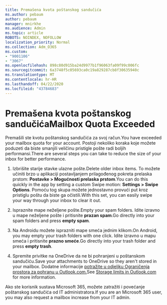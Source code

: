 ```yaml
---
title: Premašena kvota poštanskog sandučića
ms.author: pebaum
author: pebaum
manager: mnirkhe
ms.audience: Admin
ms.topic: article
ROBOTS: NOINDEX, NOFOLLOW
localization_priority: Normal
ms.collection: Adm_O365
ms.custom:
- "9001106"
- "3067"
ms.openlocfilehash: 898c80d915ba24d9977b1f96063fa09f99c006fc
ms.sourcegitcommit: 6a3748f5c05693ca0c19a829287cb8f30635940c
ms.translationtype: MT
ms.contentlocale: hr-HR
ms.lasthandoff: 04/22/2020
ms.locfileid: "43784683"
---
```

# <a name="mailbox-quota-exceeded"></a><span data-ttu-id="859ca-102">Premašena kvota poštanskog sandučića</span><span class="sxs-lookup"><span data-stu-id="859ca-102">Mailbox Quota Exceeded</span></span>

<span data-ttu-id="859ca-103">Premašili ste kvotu poštanskog sandučića za svoj račun.</span><span class="sxs-lookup"><span data-stu-id="859ca-103">You have exceeded your mailbox quota for your account.</span></span> <span data-ttu-id="859ca-104">Postoji nekoliko koraka koje možete poduzeti da biste smanjili veličinu pristigle pošte radi boljih performansi.</span><span class="sxs-lookup"><span data-stu-id="859ca-104">There are several steps you can take to reduce the size of your inbox for better performance.</span></span>

1. <span data-ttu-id="859ca-105">Izbrišite starije stavke ulazne pošte.</span><span class="sxs-lookup"><span data-stu-id="859ca-105">Delete older inbox items.</span></span> <span data-ttu-id="859ca-106">To možete učiniti brzo u aplikaciji postavljanjem prilagođenog pokreta prelaska prstom: **Postavke > Mogućnosti prelaska prstom**.</span><span class="sxs-lookup"><span data-stu-id="859ca-106">You can do this quickly in the app by setting a custom Swipe motion: **Settings > Swipe Options**.</span></span> <span data-ttu-id="859ca-107">Pomoću tog skupa možete jednostavno provući put kroz pristiglu poštu da biste ga očistili.</span><span class="sxs-lookup"><span data-stu-id="859ca-107">With this set, you can easily swipe your way through your inbox to clear it out.</span></span>

2. <span data-ttu-id="859ca-108">Ispraznite mape neželjene pošte.</span><span class="sxs-lookup"><span data-stu-id="859ca-108">Empty your spam folders.</span></span> <span data-ttu-id="859ca-109">Idite izravno u mape neželjene pošte i pritisnite **prazan spam**.</span><span class="sxs-lookup"><span data-stu-id="859ca-109">Go directly into your spam folders and press **empty spam**.</span></span>

3. <span data-ttu-id="859ca-110">Na Androidu možete isprazniti mape smeća jednim klikom.</span><span class="sxs-lookup"><span data-stu-id="859ca-110">On Android, you may empty your trash folders with one click.</span></span> <span data-ttu-id="859ca-111">Idite izravno u mapu smeća i pritisnite **prazno smeće**.</span><span class="sxs-lookup"><span data-stu-id="859ca-111">Go directly into your trash folder and press **empty trash**.</span></span> 

4. <span data-ttu-id="859ca-112">Spremite privitke na OneDrive da ne bi pohranjeni u poštanskom sandučiću.</span><span class="sxs-lookup"><span data-stu-id="859ca-112">Save your attachments to OneDrive so they aren't stored in your mailbox.</span></span> <span data-ttu-id="859ca-113">Dodatne informacije [potražite u odjeljku Ograničenja prostora za pohranu u Outlook.com.](https://support.office.com/article/storage-limits-in-outlook-com-7ac99134-69e5-4619-ac0b-2d313bba5e9e)</span><span class="sxs-lookup"><span data-stu-id="859ca-113">See [Storage limits in Outlook.com](https://support.office.com/article/storage-limits-in-outlook-com-7ac99134-69e5-4619-ac0b-2d313bba5e9e) for more information.</span></span> 

<span data-ttu-id="859ca-114">Ako ste korisnik sustava Microsoft 365, možete zatražiti i povećanje poštanskog sandučića od IT administratora.</span><span class="sxs-lookup"><span data-stu-id="859ca-114">If you are an Microsoft 365 user, you may also request a mailbox increase from your IT admin.</span></span>